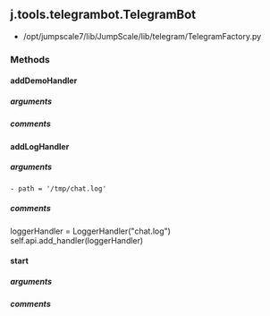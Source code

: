 ## j.tools.telegrambot.TelegramBot

- /opt/jumpscale7/lib/JumpScale/lib/telegram/TelegramFactory.py

### Methods

#### addDemoHandler 
##### arguments

##### comments

#### addLogHandler 
##### arguments

    - path = '/tmp/chat.log'

##### comments

loggerHandler = LoggerHandler("chat.log")
self.api.add_handler(loggerHandler)

#### start 
##### arguments

##### comments

